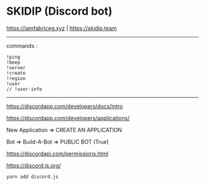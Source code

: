 # SKIDIP (Discord bot)

https://iamfabriceg.xyz | https://skidip.team

---

commands :
```
!ping
!beep
!server
!create
!region
!user
// !user-info
```

---

https://discordapp.com/developers/docs/intro

https://discordapp.com/developers/applications/

New Application => CREATE AN APPLICATION

Bot => Build-A-Bot => PUBLIC BOT (True)

https://discordapi.com/permissions.html

https://discord.js.org/

```yarn add discord.js```
